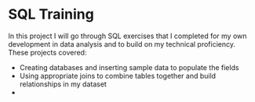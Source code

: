# SQL Training
In this project I will go through SQL exercises that I completed for my own development in data analysis and to build on my technical proficiency.
These projects covered:
  - Creating databases and inserting sample data to populate the fields
  - Using appropriate joins to combine tables together and build relationships in my dataset
  - 
